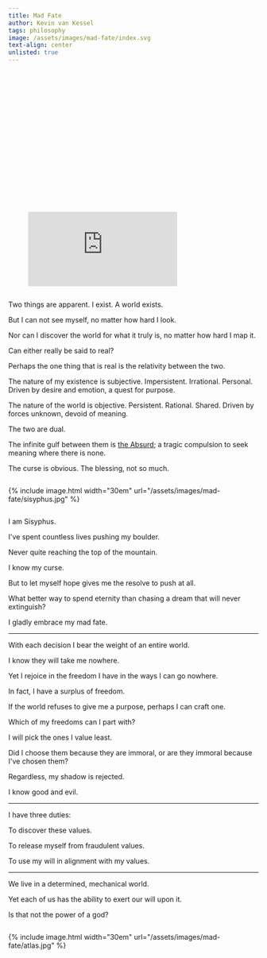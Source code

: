 ```yaml
---
title: Mad Fate
author: Kevin van Kessel
tags: philosophy
image: /assets/images/mad-fate/index.svg
text-align: center
unlisted: true
---
```


<figure style="position:relative;padding-top:56.25%;"><iframe src="https://www.youtube.com/embed/8n0PUXewaC0" frameborder="0" allow="autoplay; encrypted-media" allowfullscreen></iframe></figure>

<div markdown=1 style="display: inline-block">

Two things are apparent. I exist. A world exists.

But I can not see myself, no matter how hard I look.

Nor can I discover the world for what it truly is, no matter how hard I map it.

Can either really be said to real?

Perhaps the one thing that is real is the relativity between the two.

The nature of my existence is subjective. Impersistent. Irrational. Personal. Driven by desire and emotion, a quest for purpose.

The nature of the world is objective. Persistent. Rational. Shared. Driven by forces unknown, devoid of meaning.

The two are dual.

The infinite gulf between them is [the Absurd](https://en.wikipedia.org/wiki/Absurdism); a tragic compulsion to seek meaning where there is none.

The curse is obvious. The blessing, not so much.

</div>

{% include image.html width="30em" url="/assets/images/mad-fate/sisyphus.jpg" %}

<div markdown=1 style="display: inline-block">

I am Sisyphus.

I've spent countless lives pushing my boulder.

Never quite reaching the top of the mountain.

I know my curse.

But to let myself hope gives me the resolve to push at all.

What better way to spend eternity than chasing a dream that will never extinguish?

I gladly embrace my mad fate.

---

With each decision I bear the weight of an entire world.

I know they will take me nowhere.

Yet I rejoice in the freedom I have in the ways I can go nowhere.

In fact, I have a surplus of freedom.

If the world refuses to give me a purpose, perhaps I can craft one.

Which of my freedoms can I part with?

I will pick the ones I value least.

Did I choose them because they are immoral, or are they immoral because I've chosen them?

Regardless, my shadow is rejected.

I know good and evil.

---

I have three duties:

To discover these values.

To release myself from fraudulent values.

To use my will in alignment with my values.

---

We live in a determined, mechanical world.

Yet each of us has the ability to exert our will upon it.

Is that not the power of a god?

</div>

{% include image.html width="30em" url="/assets/images/mad-fate/atlas.jpg" %}
